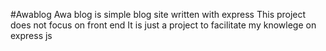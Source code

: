 #Awablog
Awa blog is simple blog site written with express
This project does not focus on front end
It is just a project to facilitate my knowlege on express js